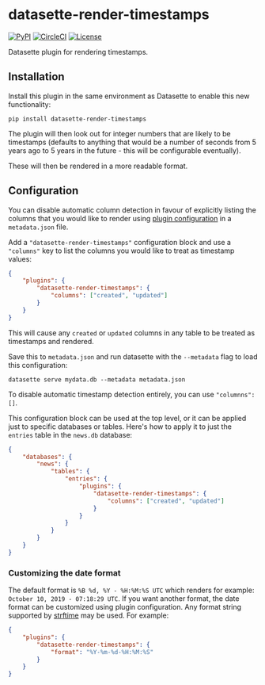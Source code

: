 # datasette-render-timestamps

[![PyPI](https://img.shields.io/pypi/v/datasette-render-timestamps.svg)](https://pypi.org/project/datasette-render-timestamps/)
[![CircleCI](https://circleci.com/gh/simonw/datasette-render-timestamps.svg?style=svg)](https://circleci.com/gh/simonw/datasette-render-timestamps)
[![License](https://img.shields.io/badge/license-Apache%202.0-blue.svg)](https://github.com/simonw/datasette-render-timestamps/blob/master/LICENSE)

Datasette plugin for rendering timestamps.

## Installation

Install this plugin in the same environment as Datasette to enable this new functionality:

    pip install datasette-render-timestamps

The plugin will then look out for integer numbers that are likely to be timestamps (defaults to anything that would be a number of seconds from 5 years ago to 5 years in the future - this will be configurable eventually).

These will then be rendered in a more readable format.

## Configuration

You can disable automatic column detection in favour of explicitly listing the columns that you would like to render using [plugin configuration](https://datasette.readthedocs.io/en/stable/plugins.html#plugin-configuration) in a `metadata.json` file.

Add a `"datasette-render-timestamps"` configuration block and use a `"columns"` key to list the columns you would like to treat as timestamp values:

```json
{
    "plugins": {
        "datasette-render-timestamps": {
            "columns": ["created", "updated"]
        }
    }
}
```
This will cause any `created` or `updated` columns in any table to be treated as timestamps and rendered.

Save this to `metadata.json` and run datasette with the `--metadata` flag to load this configuration:

    datasette serve mydata.db --metadata metadata.json

To disable automatic timestamp detection entirely, you can use `"columnns": []`.

This configuration block can be used at the top level, or it can be applied just to specific databases or tables. Here's how to apply it to just the `entries` table in the `news.db` database:

```json
{
    "databases": {
        "news": {
            "tables": {
                "entries": {
                    "plugins": {
                        "datasette-render-timestamps": {
                            "columns": ["created", "updated"]
                        }
                    }
                }
            }
        }
    }
}
```

### Customizing the date format

The default format is `%B %d, %Y - %H:%M:%S UTC` which renders for example: `October 10, 2019 - 07:18:29 UTC`. If you want another format, the date format can be customized using plugin configuration. Any format string supported by [strftime](http://strftime.org/) may be used. For example:

```json
{
    "plugins": {
        "datasette-render-timestamps": {
            "format": "%Y-%m-%d-%H:%M:%S"
        }
    }
}
```
